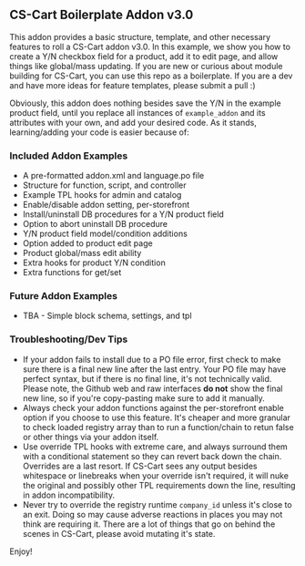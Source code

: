 ## CS-Cart Boilerplate Addon v3.0

This addon provides a basic structure, template, and other necessary features to roll a CS-Cart addon v3.0. In this example, we show you how to create a Y/N checkbox field for a product, add it to edit page, and allow things like global/mass updating. If you are new or curious about module building for CS-Cart, you can use this repo as a boilerplate. If you are a dev and have more ideas for feature templates, please submit a pull :)

Obviously, this addon does nothing besides save the Y/N in the example product field, until you replace all instances of `example_addon` and its attributes with your own, and add your desired code. As it stands, learning/adding your code is easier because of:

### Included Addon Examples
- A pre-formatted addon.xml and language.po file
- Structure for function, script, and controller
- Example TPL hooks for admin and catalog
- Enable/disable addon setting, per-storefront
- Install/uninstall DB procedures for a Y/N product field
- Option to abort uninstall DB procedure
- Y/N product field model/condition additions
- Option added to product edit page
- Product global/mass edit ability
- Extra hooks for product Y/N condition
- Extra functions for get/set

### Future Addon Examples
- TBA - Simple block schema, settings, and tpl

### Troubleshooting/Dev Tips
- If your addon fails to install due to a PO file error, first check to make sure there is a final new line after the last entry. Your PO file may have perfect syntax, but if there is no final line, it's not technically valid. Please note, the Github web and raw interfaces **do not** show the final new line, so if you're copy-pasting make sure to add it manually.
- Always check your addon functions against the per-storefront enable option if you choose to use this feature. It's cheaper and more granular to check loaded registry array than to run a function/chain to retun false or other things via your addon itself.
- Use override TPL hooks with extreme care, and always surround them with a conditional statement so they can revert back down the chain. Overrides are a last resort. If CS-Cart sees any output besides whitespace or linebreaks when your override isn't required, it will nuke the original and possibly other TPL requirements down the line, resulting in addon incompatibility.
- Never try to override the registry runtime `company_id` unless it's close to an exit. Doing so may cause adverse reactions in places you may not think are requiring it. There are a lot of things that go on behind the scenes in CS-Cart, please avoid mutating it's state.

Enjoy!
